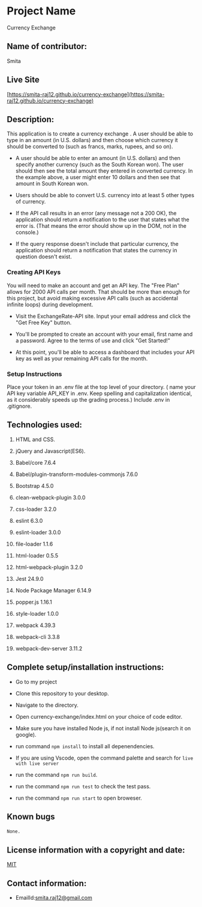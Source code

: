 # Project Name

   Currency Exchange

## Name of contributor:

Smita   

## Live Site

[https://smita-raj12.github.io/currency-exchange](https://smita-raj12.github.io/currency-exchange)


## Description:

This application is to create a currency exchange . A user should be able to type in an amount (in U.S. dollars) and then choose which currency it should be converted to (such as francs, marks, rupees, and so on).

- A user should be able to enter an amount (in U.S. dollars) and then specify another currency (such as the South Korean won). The user should then see the total amount they entered in converted currency. In the example above, a user might enter 10 dollars and then see that amount in South Korean won.

- Users should be able to convert U.S. currency into at least 5 other types of currency.

- If the API call results in an error (any message not a 200 OK), the application should return a notification to the user that states what the error is. (That means the error should show up in the DOM, not in the console.)

- If the query response doesn't include that particular currency, the application should return a notification that states the currency in question doesn't exist. 

### Creating API Keys

You will need to make an account and get an API key. The "Free Plan" allows for 2000 API calls per month. That should be more than enough for this project, but avoid making excessive API calls (such as accidental infinite loops) during development.

- Visit the ExchangeRate-API site. Input your email address and click the "Get Free Key" button.
- You'll be prompted to create an account with your email, first name and a password. Agree to the terms of use and click "Get Started!"

- At this point, you'll be able to access a dashboard that includes your API key as well as your remaining API calls for the month.

### Setup Instructions

Place your token in an .env file at the top level of your directory. ( name your API key variable API_KEY in .env. Keep spelling and capitalization identical, as it considerably speeds up the grading process.)
Include .env in .gitignore.


## Technologies used:

1. HTML and CSS.

2. jQuery and Javascript(ES6).

3. Babel/core 7.6.4

4. Babel/plugin-transform-modules-commonjs 7.6.0

5. Bootstrap 4.5.0

6. clean-webpack-plugin 3.0.0

7. css-loader 3.2.0

8. eslint 6.3.0

9. eslint-loader 3.0.0

10. file-loader 1.1.6

11. html-loader 0.5.5

12. html-webpack-plugin 3.2.0

13. Jest 24.9.0

15. Node Package Manager 6.14.9

16. popper.js 1.16.1

17. style-loader 1.0.0

18. webpack 4.39.3

19. webpack-cli 3.3.8

20. webpack-dev-server 3.11.2
    

## Complete setup/installation instructions:

* Go to my project       

* Clone this repository to your desktop.

* Navigate to the directory.

* Open currency-exchange/index.html on your choice of code editor.

* Make sure you have installed Node js, if not install Node js(search it on google).

* run command `npm install` to install all depenendencies.

* If you are using Vscode, open the command palette and search for `live
with live server`

* run the command `npm run build`.

* run the command `npm run test` to check the test pass.

* run the command `npm run start` to open broweser.


## Known bugs

`None.`     

## License information with a copyright and date:

 [MIT](https://opensource.org/licenses/MIT)

## Contact information:
   
* EmailId:smita.raj12@gmail.com

